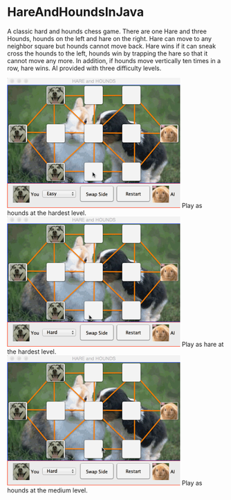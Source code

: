 # HareAndHoundsInJava
A classic hard and hounds chess game. There are one Hare and three Hounds, hounds on the left and hare on the right. Hare can move to any neighbor square but hounds cannot move back. Hare wins if it can sneak cross the hounds to the left, hounds win by trapping the hare so that it cannot move any more. In addition, if hounds move vertically ten times in a row, hare wins.
AI provided with three difficulty levels.
<html>
<body>
<img src="https://raw.githubusercontent.com/mewhuan/screenShots/master/hardAndHounds1.gif" width="400" height="300">
Play as hounds at the hardest level. 
<img src="https://raw.githubusercontent.com/mewhuan/screenShots/master/hardAndHounds2.gif" width="400" height="300">
Play as hare at the hardest level. 
<img src="https://raw.githubusercontent.com/mewhuan/screenShots/master/hardAndHounds3.gif" width="400" height="300">
Play as hounds at the medium level.
</body>
</html>
